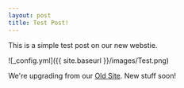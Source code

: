 ```yaml
---
layout: post
title: Test Post!
---
```


This is a simple test post on our new webstie. 

![_config.yml]({{ site.baseurl }}/images/Test.png)

We're upgrading from our [Old Site](http://bunkeyinteractive.blogspot.com). New stuff soon!
